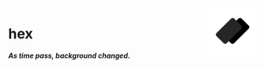<img width="100" align="right" alt="HEX" src="./assets/readme.svg">

# hex

***As time pass, background changed.***
